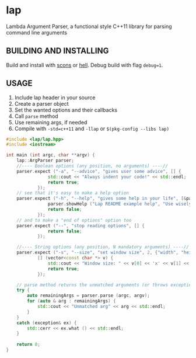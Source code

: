 lap
===
Lambda Argument Parser, a functional style C++11 library for parsing command
line arguments


BUILDING AND INSTALLING
-----------------------
Build and install with [scons](http://www.scons.org/) or
[hell](https://github.com/gilzoide/hell).
Debug build with flag `debug=1`.


USAGE
-----
1. Include lap header in your source
2. Create a parser object
3. Set the wanted options and their callbacks
4. Call `parse` method
5. Use remaining args, if needed
6. Compile with `-std=c++11` and `-llap` or `$(pkg-config --libs lap)`

```cpp
#include <lap/lap.hpp>
#include <iostream>

int main (int argc, char **argv) {
	lap::ArgParser parser;
	//---- Boolean options (any position, no arguments) ----//
	parser.expect ("-a", "--advice", "gives user some advice", [] {
				std::cout << "Always indent your code!" << std::endl;
				return true;
			});
	// see that it's easy to make a help option
	parser.expect ("-h", "--help", "gives some help in your life", [&parser] {
				parser.showHelp ("Lap README example help", "Use wisely");
				return false;
			});
	// and to make a "end of options" option too
	parser.expect ("--", "stop reading options", [] {
				return false;
			});

	//---- String options (any position, N mandatory arguments) ----//
	parser.expect ("-s", "--size", "set window size", 2, {"width", "height"},
			[] (vector<const char *> v) {
				std::cout << "Window size: " << v[0] << 'x' << v[1] << std::endl;
				return true;
			});

	// parse method returns the unmatched arguments (or throws exception)
	try {
		auto remainingArgs = parser.parse (argc, argv);
		for (auto & arg : remainingArgs) {
			std::cout << "Unmatched arg" << arg << std::endl;
		}
	}
	catch (exception& ex) {
		std::cerr << ex.what () << std::endl;
	}
	
	return 0;
}
```

